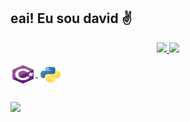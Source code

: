 ## eai! Eu sou david ✌️
<div align="center">
  <a href="https://github.com/David-Marinho">
  <img height="150em" src="https://github-readme-stats.vercel.app/api?username=david-marinho&show_icons=true&theme=radical&include_all_commits=true&count_private=true&title_color=126887"/>
  <img height="150em" src="https://github-readme-stats.vercel.app/api/top-langs/?username=david-marinho&layout=compact&langs_count=7&theme=radical&title_color=126887"/>
</div>
  
  <div style="display: inline_block"><br>
    <img align="center" alt="david-Csharp" height="30" width="40" src="https://raw.githubusercontent.com/devicons/devicon/master/icons/csharp/csharp-original.svg"> 
    <img align="center" alt="david-Python" height="30" width="40" src="https://raw.githubusercontent.com/devicons/devicon/master/icons/python/python-original.svg">  
</div>
  
##

<div>
  <a href="https://www.linkedin.com/in/david-pequeno-marinho/" target="_blank"><img src="https://img.shields.io/badge/-LinkedIn-%230077B5?style=for-the-                badge&logo=linkedin&logoColor=white" target="_blank"></a> 
</div>

